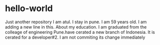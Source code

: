 # hello-world
Just another repository
I am atul. I stay in pune. I am 59 years old. 
I am adding a new line in this. About my education. 
I am graduated from the colleage of engineering Pune.have cerated a new branch of Indonesia. 
It is cerated for a developer#2. 
I am not commiting its change immediately
